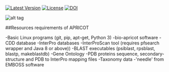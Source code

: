 [![Latest Version](https://img.shields.io/pypi/v/bio-apricot.svg)](https://pypi.python.org/pypi/bio-apricot/)
[![License](https://img.shields.io/pypi/l/bio-apricot.svg)](https://pypi.python.org/pypi/bio-apricot/)
[![DOI](https://zenodo.org/badge/21283/malvikasharan/APRICOT.svg)](https://zenodo.org/badge/latestdoi/21283/malvikasharan/APRICOT)

![alt tag](https://github.com/malvikasharan/APRICOT/blob/master/APRICOT_logo.png)

##Resources requirements of APRICOT 

-Basic Linux programs (git, pip, apt-get, Python 3)
-bio-apricot software
-CDD database
-InterPro databases
-InterProScan tool (requires pfsearch wrapper and Java 8 or above))
-BLAST executables (psiblast, rpsblast, blastp, makeblastdb)
-Gene Ontology
-PDB proteins sequence, secondary-structure and PDB to InterPro mapping files
-Taxonomy data
-'needle' from EMBOSS software
